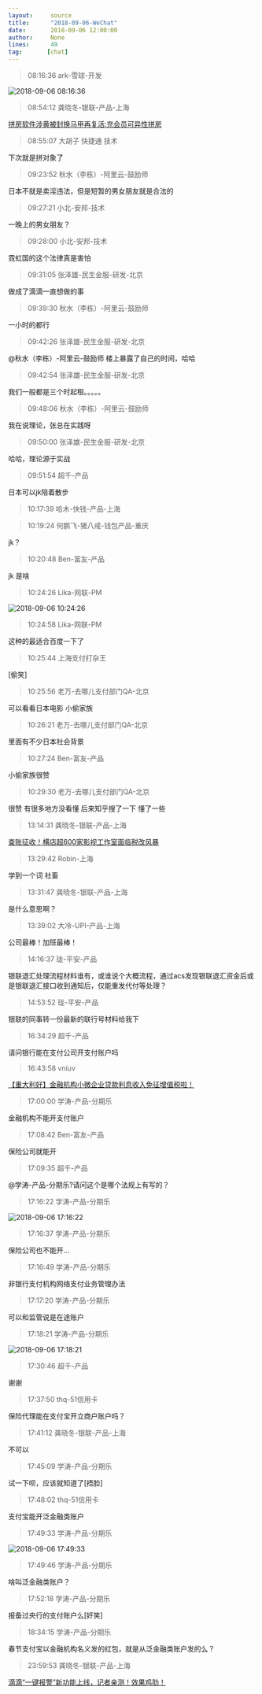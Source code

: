 ```yaml
---
layout:     source 
title:      "2018-09-06-WeChat"
date:       2018-09-06 12:00:00
author:     None
lines:      49 
tag:       [chat]
---
```

> 08:16:36  ark-雪球-开发  
   
![2018-09-06 08:16:36](http://static.cocolian.cn/img/20180906_081636.png) 
   
> 08:54:12  龚晓冬-银联-产品-上海  
   
[拼房软件涉黄被封换马甲再复活:充会员可异性拼房
](https://c.m.163.com/news/a/DQVV7EMJ000187V5.html?spss=newsapp)  
   
> 08:55:07  大胡子 快捷通 技术  
   
下次就是拼对象了  
   
> 09:23:52  秋水（李栋）-阿里云-鼓励师  
   
日本不就是卖淫违法，但是短暂的男女朋友就是合法的  
   
> 09:27:21  小北-安邦-技术  
   
一晚上的男女朋友？  
   
> 09:28:00  小北-安邦-技术  
   
霓虹国的这个法律真是害怕  
   
> 09:31:05  张泽雄-民生金服-研发-北京  
   
做成了滴滴一直想做的事  
   
> 09:39:30  秋水（李栋）-阿里云-鼓励师  
   
一小时的都行  
   
> 09:42:26  张泽雄-民生金服-研发-北京  
   
@秋水（李栋）-阿里云-鼓励师 楼上暴露了自己的时间，哈哈  
   
> 09:42:54  张泽雄-民生金服-研发-北京  
   
我们一般都是三个时起租。。。。。  
   
> 09:48:06  秋水（李栋）-阿里云-鼓励师  
   
我在说理论，张总在实践呀  
   
> 09:50:00  张泽雄-民生金服-研发-北京  
   
哈哈，理论源于实战   
   
> 09:51:54  超千-产品  
   
日本可以jk陪着散步  
   
> 10:17:39  哈木-快钱-产品-上海  
   
> 10:19:24  何鹏飞-猪八戒-钱包产品-重庆  
   
jk？  
   
> 10:20:48  Ben-富友-产品  
   
jk 是啥  
   
> 10:24:26  Lika-网联-PM  
   
![2018-09-06 10:24:26](http://static.cocolian.cn/img/20180906_102426.png) 
   
> 10:24:58  Lika-网联-PM  
   
这种的最适合百度一下了  
   
> 10:25:44  上海支付打杂王  
   
[偷笑]  
   
> 10:25:56  老万-去哪儿支付部门QA-北京  
   
可以看看日本电影 小偷家族  
   
> 10:26:21  老万-去哪儿支付部门QA-北京  
   
里面有不少日本社会背景  
   
> 10:27:24  Ben-富友-产品  
   
小偷家族很赞  
   
> 10:29:30  老万-去哪儿支付部门QA-北京  
   
很赞 有很多地方没看懂  后来知乎搜了一下 懂了一些  
   
> 13:14:31  龚晓冬-银联-产品-上海  
   
[查账征收！横店超600家影视工作室面临税改风暴
](https://c.m.163.com/news/a/DQUFKV8O00038FO9.html?spss=newsapp)  
   
> 13:29:42  Robin-上海  
   
学到一个词     社畜  
   
> 13:31:47  龚晓冬-银联-产品-上海  
   
是什么意思啊？  
   
> 13:39:02  大冷-UPI-产品-上海  
   
公司最棒！加班最棒！  
   
> 14:16:37  珑-平安-产品  
   
银联退汇处理流程材料谁有，或谁说个大概流程，通过acs发现银联退汇资金后或是银联退汇接口收到通知后，仅能重发代付等处理？  
   
> 14:53:52  珑-平安-产品  
   
银联的同事转一份最新的联行号材料给我下  
   
> 16:34:29  超千-产品  
   
请问银行能在支付公司开支付账户吗  
   
> 16:43:58  vniuv  
   
[【重大利好】金融机构小微企业贷款利息收入免征增值税啦！
](http://mp.weixin.qq.com/s?__biz=MzA4Mzk5OTgyMQ==&amp;amp;amp;mid=2653337979&amp;amp;amp;idx=1&amp;amp;amp;sn=83dea4bc1d188666eb517e7089e386f7&amp;amp;amp;chksm=843ff459b3487d4f7a0b30533bf893badf6021ce003da02b806d9902d593a1ad1ebad2a3af59&amp;amp;amp;mpshare=1&amp;amp;amp;scene=1&amp;amp;amp;srcid=0906tQ6kbLp3dO6AHuLwmaKl#rd)  
   
> 17:00:00  学涛-产品-分期乐  
   
金融机构不能开支付账户  
   
> 17:08:42  Ben-富友-产品  
   
保险公司就能开  
   
> 17:09:35  超千-产品  
   
@学涛-产品-分期乐?请问这个是哪个法规上有写的？  
   
> 17:16:22  学涛-产品-分期乐  
   
![2018-09-06 17:16:22](http://static.cocolian.cn/img/20180906_171622.png) 
   
> 17:16:37  学涛-产品-分期乐  
   
保险公司也不能开...  
   
> 17:16:49  学涛-产品-分期乐  
   
非银行支付机构网络支付业务管理办法  
   
> 17:17:20  学涛-产品-分期乐  
   
可以和监管说是在途账户  
   
> 17:18:21  学涛-产品-分期乐  
   
![2018-09-06 17:18:21](http://static.cocolian.cn/img/20180906_171821.png) 
   
> 17:30:46  超千-产品  
   
谢谢  
   
> 17:37:50  thq-51信用卡  
   
保险代理能在支付宝开立商户账户吗？  
   
> 17:41:12  龚晓冬-银联-产品-上海  
   
不可以  
   
> 17:45:09  学涛-产品-分期乐  
   
试一下呗，应该就知道了[捂脸]  
   
> 17:48:02  thq-51信用卡  
   
支付宝能开泛金融类账户  
   
> 17:49:33  学涛-产品-分期乐  
   
![2018-09-06 17:49:33](http://static.cocolian.cn/img/20180906_174933.png) 
   
> 17:49:46  学涛-产品-分期乐  
   
啥叫泛金融类账户？  
   
> 17:52:18  学涛-产品-分期乐  
   
报备过央行的支付账户么[奸笑]  
   
> 18:34:15  学涛-产品-分期乐  
   
春节支付宝以金融机构名义发的红包，就是从泛金融类账户发的么？  
   
> 23:59:53  龚晓冬-银联-产品-上海  
   
[滴滴“一键报警”新功能上线，记者亲测！效果鸡肋！
](https://c.m.163.com/news/a/DR189PFF051282UI.html?spss=newsapp)  
   
